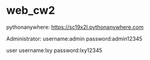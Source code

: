 # web_cw2
pythonanywhere: https://sc19x2l.pythonanywhere.com

Administrator:
username:admin
password:admin12345

user
username:lxy
password:lxy12345
